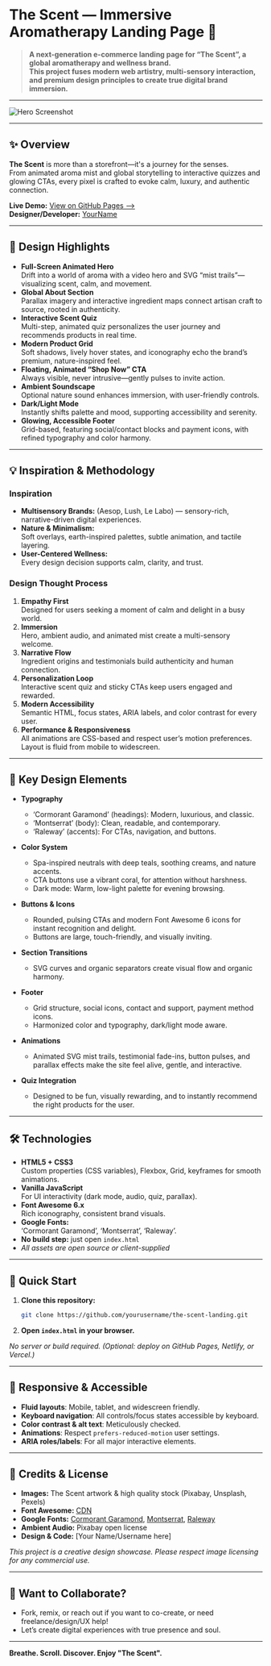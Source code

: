 # The Scent — Immersive Aromatherapy Landing Page 🌿

> **A next-generation e-commerce landing page for “The Scent”, a global aromatherapy and wellness brand.  
> This project fuses modern web artistry, multi-sensory interaction, and premium design principles to create true digital brand immersion.**

---

![Hero Screenshot](./screenshot-hero.jpg)

---

## ✨ Overview

**The Scent** is more than a storefront—it's a journey for the senses.  
From animated aroma mist and global storytelling to interactive quizzes and glowing CTAs, every pixel is crafted to evoke calm, luxury, and authentic connection.

**Live Demo:** [View on GitHub Pages ⟶](#)  
**Designer/Developer:** [YourName](mailto:your.email@example.com)

---

## 🎨 Design Highlights

- **Full-Screen Animated Hero**  
  Drift into a world of aroma with a video hero and SVG “mist trails”—visualizing scent, calm, and movement.
- **Global About Section**  
  Parallax imagery and interactive ingredient maps connect artisan craft to source, rooted in authenticity.
- **Interactive Scent Quiz**  
  Multi-step, animated quiz personalizes the user journey and recommends products in real time.
- **Modern Product Grid**  
  Soft shadows, lively hover states, and iconography echo the brand’s premium, nature-inspired feel.
- **Floating, Animated “Shop Now” CTA**  
  Always visible, never intrusive—gently pulses to invite action.
- **Ambient Soundscape**  
  Optional nature sound enhances immersion, with user-friendly controls.
- **Dark/Light Mode**  
  Instantly shifts palette and mood, supporting accessibility and serenity.
- **Glowing, Accessible Footer**  
  Grid-based, featuring social/contact blocks and payment icons, with refined typography and color harmony.

---

## 💡 Inspiration & Methodology

### Inspiration

- **Multisensory Brands:** (Aesop, Lush, Le Labo) — sensory-rich, narrative-driven digital experiences.
- **Nature & Minimalism:**  
  Soft overlays, earth-inspired palettes, subtle animation, and tactile layering.
- **User-Centered Wellness:**  
  Every design decision supports calm, clarity, and trust.

### Design Thought Process

1. **Empathy First**  
   Designed for users seeking a moment of calm and delight in a busy world.
2. **Immersion**  
   Hero, ambient audio, and animated mist create a multi-sensory welcome.
3. **Narrative Flow**  
   Ingredient origins and testimonials build authenticity and human connection.
4. **Personalization Loop**  
   Interactive scent quiz and sticky CTAs keep users engaged and rewarded.
5. **Modern Accessibility**  
   Semantic HTML, focus states, ARIA labels, and color contrast for every user.
6. **Performance & Responsiveness**  
   All animations are CSS-based and respect user’s motion preferences. Layout is fluid from mobile to widescreen.

---

## 🧩 Key Design Elements

- **Typography**  
  - ‘Cormorant Garamond’ (headings): Modern, luxurious, and classic.
  - ‘Montserrat’ (body): Clean, readable, and contemporary.
  - ‘Raleway’ (accents): For CTAs, navigation, and buttons.

- **Color System**  
  - Spa-inspired neutrals with deep teals, soothing creams, and nature accents.
  - CTA buttons use a vibrant coral, for attention without harshness.
  - Dark mode: Warm, low-light palette for evening browsing.

- **Buttons & Icons**  
  - Rounded, pulsing CTAs and modern Font Awesome 6 icons for instant recognition and delight.
  - Buttons are large, touch-friendly, and visually inviting.

- **Section Transitions**  
  - SVG curves and organic separators create visual flow and organic harmony.

- **Footer**  
  - Grid structure, social icons, contact and support, payment method icons.
  - Harmonized color and typography, dark/light mode aware.

- **Animations**  
  - Animated SVG mist trails, testimonial fade-ins, button pulses, and parallax effects make the site feel alive, gentle, and interactive.

- **Quiz Integration**  
  - Designed to be fun, visually rewarding, and to instantly recommend the right products for the user.

---

## 🛠️ Technologies

- **HTML5 + CSS3**  
  Custom properties (CSS variables), Flexbox, Grid, keyframes for smooth animations.
- **Vanilla JavaScript**  
  For UI interactivity (dark mode, audio, quiz, parallax).
- **Font Awesome 6.x**  
  Rich iconography, consistent brand visuals.
- **Google Fonts:**  
  ‘Cormorant Garamond’, ‘Montserrat’, ‘Raleway’.
- **No build step:** just open `index.html`
- *All assets are open source or client-supplied*

---

## 🚀 Quick Start

1. **Clone this repository:**
   ```bash
   git clone https://github.com/yourusername/the-scent-landing.git
   ```
2. **Open `index.html` in your browser.**

_No server or build required. (Optional: deploy on GitHub Pages, Netlify, or Vercel.)_

---

## 📱 Responsive & Accessible

- **Fluid layouts**: Mobile, tablet, and widescreen friendly.
- **Keyboard navigation**: All controls/focus states accessible by keyboard.
- **Color contrast & alt text**: Meticulously checked.
- **Animations**: Respect `prefers-reduced-motion` user settings.
- **ARIA roles/labels**: For all major interactive elements.

---

## 👤 Credits & License

- **Images:** The Scent artwork & high quality stock (Pixabay, Unsplash, Pexels)
- **Font Awesome:** [CDN](https://fontawesome.com)
- **Google Fonts:** [Cormorant Garamond](https://fonts.google.com), [Montserrat](https://fonts.google.com), [Raleway](https://fonts.google.com)
- **Ambient Audio:** Pixabay open license  
- **Design & Code:** [Your Name/Username here]

_This project is a creative design showcase. Please respect image licensing for any commercial use._

---

## 🤝 Want to Collaborate?

- Fork, remix, or reach out if you want to co-create, or need freelance/design/UX help!
- Let’s create digital experiences with true presence and soul.

---

**Breathe. Scroll. Discover. Enjoy "The Scent".**
